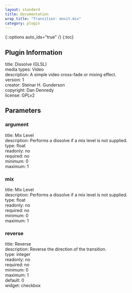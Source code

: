 ```yaml
---
layout: standard
title: Documentation
wrap_title: "Transition: movit.mix"
category: plugin
---
```

{::options auto_ids="true" /}
{:toc}

## Plugin Information

title: Dissolve (GLSL)  
media types:
Video  
description: A simple video cross-fade or mixing effect.  
version: 1  
creator: Steinar H. Gunderson  
copyright: Dan Dennedy  
license: GPLv2  

## Parameters

### argument

title: Mix Level    
description:
Performs a dissolve if a mix level is not supplied.  
type: float  
readonly: no  
required: no  
minimum: 0  
maximum: 1  

### mix

title: Mix Level    
description:
Performs a dissolve if a mix level is not supplied.  
type: float  
readonly: no  
required: no  
minimum: 0  
maximum: 1  

### reverse

title: Reverse    
description:
Reverse the direction of the transition.  
type: integer  
readonly: no  
required: no  
minimum: 0  
maximum: 1  
default: 0  
widget: checkbox  


